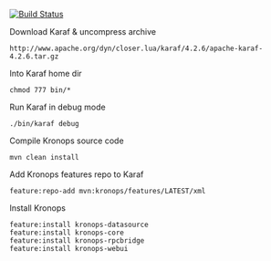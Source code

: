 [![Build Status](https://travis-ci.com/pierremellet/kronops.svg?branch=develop)](https://travis-ci.com/pierremellet/kronops)

Download Karaf & uncompress archive
   
   
    http://www.apache.org/dyn/closer.lua/karaf/4.2.6/apache-karaf-4.2.6.tar.gz
    
Into Karaf home dir


    chmod 777 bin/*

Run Karaf in debug mode


    ./bin/karaf debug

Compile Kronops source code


    mvn clean install

Add Kronops features repo to Karaf


    feature:repo-add mvn:kronops/features/LATEST/xml

Install Kronops
    
    
    feature:install kronops-datasource
    feature:install kronops-core 
    feature:install kronops-rpcbridge 
    feature:install kronops-webui